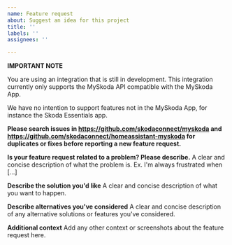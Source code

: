 ```yaml
---
name: Feature request
about: Suggest an idea for this project
title: ''
labels: ''
assignees: ''

---
```

**IMPORTANT NOTE**

You are using an integration that is still in development. 
This integration currently only supports the MySkoda API compatible with the MySkoda App.

We have no intention to support features not in the MySkoda App, for instance the Skoda Essentials app.

**Please search issues in https://github.com/skodaconnect/myskoda and https://github.com/skodaconnect/homeassistant-myskoda for duplicates or fixes before reporting a new feature request.**

**Is your feature request related to a problem? Please describe.**
A clear and concise description of what the problem is. Ex. I'm always frustrated when [...]

**Describe the solution you'd like**
A clear and concise description of what you want to happen.

**Describe alternatives you've considered**
A clear and concise description of any alternative solutions or features you've considered.

**Additional context**
Add any other context or screenshots about the feature request here.
